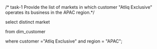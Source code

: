 /* task-1 Provide the list of markets in which customer "Atliq Exclusive" operates its
business in the APAC region.*/

select distinct market

from dim_customer

where customer ="Atliq Exclusive" and region = "APAC";
